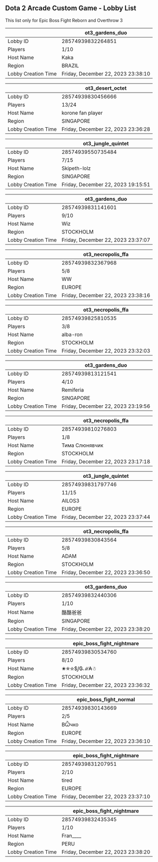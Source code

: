 ## Dota 2 Arcade Custom Game - Lobby List

This list only for Epic Boss Fight Reborn and Overthrow 3

|  | ot3_gardens_duo |
| ------ | ------ |
| Lobby ID | 28574939832264851 |
| Players | 1/10 |
| Host Name | Kaka |
| Region | BRAZIL |
| Lobby Creation Time | Friday, December 22, 2023 23:38:10 |


|  | ot3_desert_octet |
| ------ | ------ |
| Lobby ID | 28574939830456666 |
| Players | 13/24 |
| Host Name | korone fan player |
| Region | SINGAPORE |
| Lobby Creation Time | Friday, December 22, 2023 23:36:28 |


|  | ot3_jungle_quintet |
| ------ | ------ |
| Lobby ID | 28574939550735484 |
| Players | 7/15 |
| Host Name | Skipeth-lolz |
| Region | SINGAPORE |
| Lobby Creation Time | Friday, December 22, 2023 19:15:51 |


|  | ot3_gardens_duo |
| ------ | ------ |
| Lobby ID | 28574939831141601 |
| Players | 9/10 |
| Host Name | Wiz |
| Region | STOCKHOLM |
| Lobby Creation Time | Friday, December 22, 2023 23:37:07 |


|  | ot3_necropolis_ffa |
| ------ | ------ |
| Lobby ID | 28574939832367968 |
| Players | 5/8 |
| Host Name | WW |
| Region | EUROPE |
| Lobby Creation Time | Friday, December 22, 2023 23:38:16 |


|  | ot3_necropolis_ffa |
| ------ | ------ |
| Lobby ID | 28574939825810535 |
| Players | 3/8 |
| Host Name | alba-ron |
| Region | STOCKHOLM |
| Lobby Creation Time | Friday, December 22, 2023 23:32:03 |


|  | ot3_gardens_duo |
| ------ | ------ |
| Lobby ID | 28574939813121541 |
| Players | 4/10 |
| Host Name | Remiferia |
| Region | SINGAPORE |
| Lobby Creation Time | Friday, December 22, 2023 23:19:56 |


|  | ot3_necropolis_ffa |
| ------ | ------ |
| Lobby ID | 28574939810276803 |
| Players | 1/8 |
| Host Name | Тима Слюнявчик |
| Region | STOCKHOLM |
| Lobby Creation Time | Friday, December 22, 2023 23:17:18 |


|  | ot3_jungle_quintet |
| ------ | ------ |
| Lobby ID | 28574939831797746 |
| Players | 11/15 |
| Host Name | AILOS3 |
| Region | EUROPE |
| Lobby Creation Time | Friday, December 22, 2023 23:37:44 |


|  | ot3_necropolis_ffa |
| ------ | ------ |
| Lobby ID | 28574939830843564 |
| Players | 5/8 |
| Host Name | ADAM |
| Region | STOCKHOLM |
| Lobby Creation Time | Friday, December 22, 2023 23:36:50 |


|  | ot3_gardens_duo |
| ------ | ------ |
| Lobby ID | 28574939832440306 |
| Players | 1/10 |
| Host Name | 酪酪爸爸 |
| Region | SINGAPORE |
| Lobby Creation Time | Friday, December 22, 2023 23:38:20 |


|  | epic_boss_fight_nightmare |
| ------ | ------ |
| Lobby ID | 28574939830534760 |
| Players | 8/10 |
| Host Name | ✬✯✮$ⅉ︎₲ℳ︎₳☃ |
| Region | STOCKHOLM |
| Lobby Creation Time | Friday, December 22, 2023 23:36:32 |


|  | epic_boss_fight_normal |
| ------ | ------ |
| Lobby ID | 28574939830143669 |
| Players | 2/5 |
| Host Name | ВѼчко |
| Region | EUROPE |
| Lobby Creation Time | Friday, December 22, 2023 23:36:10 |


|  | epic_boss_fight_nightmare |
| ------ | ------ |
| Lobby ID | 28574939831207951 |
| Players | 2/10 |
| Host Name | tired |
| Region | EUROPE |
| Lobby Creation Time | Friday, December 22, 2023 23:37:10 |


|  | epic_boss_fight_nightmare |
| ------ | ------ |
| Lobby ID | 28574939832435345 |
| Players | 1/10 |
| Host Name | Fran____ |
| Region | PERU |
| Lobby Creation Time | Friday, December 22, 2023 23:38:20 |


